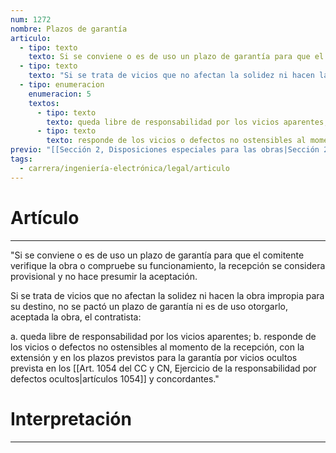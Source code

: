 ```yaml
---
num: 1272
nombre: Plazos de garantía
articulo:
  - tipo: texto
    texto: Si se conviene o es de uso un plazo de garantía para que el comitente verifique la obra o compruebe su funcionamiento, la recepción se considera provisional y no hace presumir la aceptación.
  - tipo: texto
    texto: "Si se trata de vicios que no afectan la solidez ni hacen la obra impropia para su destino, no se pactó un plazo de garantía ni es de uso otorgarlo, aceptada la obra, el contratista:"
  - tipo: enumeracion
    enumeracion: 5
    textos:
      - tipo: texto
        texto: queda libre de responsabilidad por los vicios aparentes;
      - tipo: texto
        texto: responde de los vicios o defectos no ostensibles al momento de la recepción, con la extensión y en los plazos previstos para la garantía por vicios ocultos prevista en los artículos 1054 y concordantes.
previo: "[[Sección 2, Disposiciones especiales para las obras|Sección 2, Disposiciones especiales para las obras]]"
tags:
  - carrera/ingeniería-electrónica/legal/articulo
---
```

# Artículo
---
"Si se conviene o es de uso un plazo de garantía para que el comitente verifique la obra o compruebe su funcionamiento, la recepción se considera provisional y no hace presumir la aceptación.

Si se trata de vicios que no afectan la solidez ni hacen la obra impropia para su destino, no se pactó un plazo de garantía ni es de uso otorgarlo, aceptada la obra, el contratista:

 a. queda libre de responsabilidad por los vicios aparentes;
 b. responde de los vicios o defectos no ostensibles al momento de la recepción, con la extensión y en los plazos previstos para la garantía por vicios ocultos prevista en los [[Art. 1054 del CC y CN, Ejercicio de la responsabilidad por defectos ocultos|artículos 1054]] y concordantes."

# Interpretación
---


